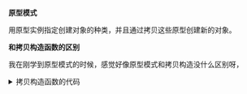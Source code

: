 
**原型模式**

用原型实例指定创建对象的种类，并且通过拷贝这些原型创建新的对象。

**和拷贝构造函数的区别**

我在刚学到原型模式的时候，感觉好像原型模式和拷贝构造没什么区别呀，

<details>
<summary>拷贝构造函数的代码</summary>

```C++
#include<iostream>
#include<string>
using namespace std;

class Resume {
private:
    string m_name;
    int m_age;
public:
    Resume() { }
    Resume(const Resume& resume) {
        m_name = resume.m_name;
        m_age = resume.m_age;
    }

    void SetInfo(const string& name, int age) {
        m_name = name;
        m_age = age;
    }

    void display() {
        cout << "名字是: " << m_name << endl
             << "年龄是: " << m_age << endl;
    }
};

int main(int argc, char const *argv[])
{
    Resume resume;
    resume.SetInfo("杨小哥", 18);
    resume.display();

    Resume resume2 = resume;
    resume2.display();

    Resume *p = &resume;
    Resume resume3 = *p;
    resume3.display();
    return 0;
}
```

</details>

